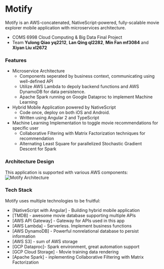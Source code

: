 # Motify

Motify is an AWS-concatenated, NativeScript-powered, fully-scalable movie explorer mobile application with microservices architecture.

  - COMS 6998 Cloud Computing & Big Data Final Project
  - Team **Yulong Qiao yq2212**, **Lan Qing ql2282**, **Min Fan mf3084** and **Xiyan Liu xl2672**

### Features
  - Microservice Architecture
    - Components seperated by business context, communicating using well-defined API
    - Utilize AWS Lambda to depoly backend functions and AWS DynamoDB for data persistence.
    - Apache Spark running on Google Dataproc to implement Machine Learning
  - Hybrid Mobile Application powered by NativeScript
    - Code once, deploy on both iOS and Android.
    - Written using Angular 2 and TypeScript
  - Machine Learning Implementation to toggle movie recommendations for specific user
    - Collaborative Filtering with Matrix Factorization techniques for recommendation
    - Alternating Least Square for parallelized Stochastic Gradient Descent for Spark
 

### Architecture Design

This application is supported with various AWS components:
![Motify Architecture](https://cldup.com/Ir6c51ZDkO.png)

### Tech Stack
Motify uses multiple technologies to be fruitful:
* [NativeScript with Angular] - Building hybrid mobile application
* [TMDB] - awesome movie database supporting multiple APIs
* [AWS API Gateway] - Gateway for APIs used in this app
* [AWS Lambda] - Serverless. Implement business functions
* [AWS DynamoDB] - Powerful nonrelational database to persist information
* [AWS S3] - sum of AWS storage
* [GCP Dataproc]- Spark environment, great automation support
* [GCP Cloud Storage] - Movie training data rendering
* [Apache Spark] - inplementing Collaborative Filtering with Matrix Factorization
